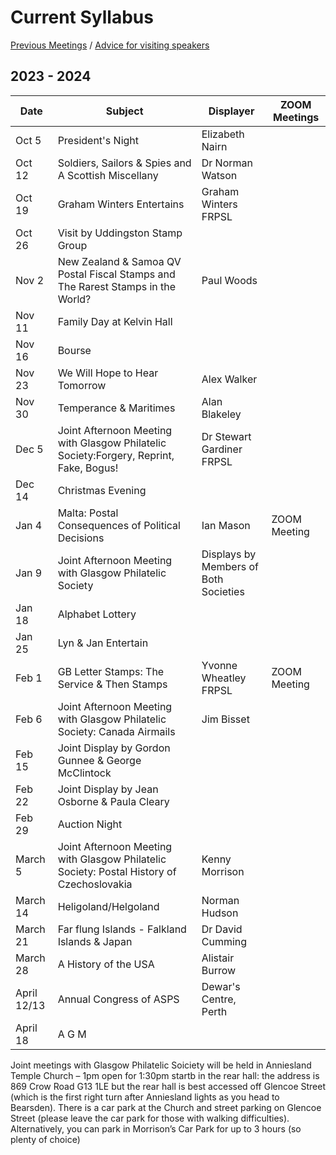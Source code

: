 # Current Syllabus

[Previous Meetings](./previous-meetings) / [Advice for visiting speakers](./advice-for-visiting-speakers)

## 2023 - 2024 ##


Date  | Subject | Displayer | ZOOM Meetings|
----- | ------- | --------- | -------------|
Oct 5  | President's Night | Elizabeth Nairn
Oct 12 | Soldiers, Sailors & Spies and A Scottish Miscellany | Dr Norman Watson
Oct 19 | Graham Winters Entertains | Graham Winters FRPSL
Oct 26 | Visit by Uddingston Stamp Group
Nov 2  | New Zealand & Samoa QV Postal Fiscal Stamps and The Rarest Stamps in the World? | Paul Woods
Nov 11 | Family Day at Kelvin Hall
Nov 16 | Bourse
Nov 23 | We Will Hope to Hear Tomorrow| Alex Walker
Nov 30 | Temperance & Maritimes | Alan Blakeley
Dec 5  | Joint Afternoon Meeting with Glasgow Philatelic Society:Forgery, Reprint, Fake, Bogus! | Dr Stewart Gardiner FRPSL
Dec 14 | Christmas Evening
Jan 4  | Malta: Postal Consequences of Political Decisions | Ian Mason | ZOOM Meeting
Jan 9  | Joint Afternoon Meeting with Glasgow Philatelic Society | Displays by Members of Both Societies
Jan 18 | Alphabet Lottery
Jan 25 | Lyn & Jan Entertain
Feb 1  | GB Letter Stamps: The Service & Then Stamps| Yvonne Wheatley FRPSL | ZOOM Meeting
Feb 6  | Joint Afternoon Meeting with Glasgow Philatelic Society: Canada Airmails | Jim Bisset
Feb 15 | Joint Display by Gordon Gunnee & George McClintock
Feb 22 | Joint Display by Jean Osborne & Paula Cleary
Feb 29 | Auction Night
March 5  | Joint Afternoon Meeting with Glasgow Philatelic Society: Postal History of Czechoslovakia | Kenny Morrison
March 14 | Heligoland/Helgoland | Norman Hudson
March 21 | Far flung Islands - Falkland Islands & Japan | Dr David Cumming
March 28 |  A History of the USA | Alistair Burrow
April 12/13 | Annual Congress of ASPS | Dewar's Centre, Perth
April 18 | A G M

Joint meetings with Glasgow Philatelic Soiciety will  be held in Anniesland Temple Church – 1pm open for 1:30pm startb in the rear hall: the address is 869 Crow Road G13 1LE but the rear hall is best accessed off Glencoe Street (which is the first right turn after Anniesland lights as you head to Bearsden). There is a car park at the Church and street parking on Glencoe Street (please leave the car park for those with walking difficulties). Alternatively, you can park in Morrison’s Car Park for up to 3 hours (so plenty of choice)


